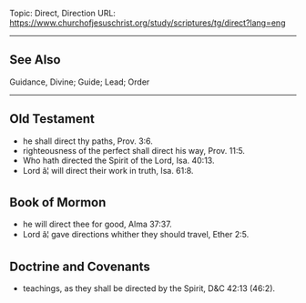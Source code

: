 Topic: Direct, Direction
URL: https://www.churchofjesuschrist.org/study/scriptures/tg/direct?lang=eng

---

## See Also

Guidance, Divine; Guide; Lead; Order

---

## Old Testament

- he shall direct thy paths, Prov. 3:6.
- righteousness of the perfect shall direct his way, Prov. 11:5.
- Who hath directed the Spirit of the Lord, Isa. 40:13.
- Lord â¦ will direct their work in truth, Isa. 61:8.

## Book of Mormon

- he will direct thee for good, Alma 37:37.
- Lord â¦ gave directions whither they should travel, Ether 2:5.

## Doctrine and Covenants

- teachings, as they shall be directed by the Spirit, D&C 42:13 (46:2).

